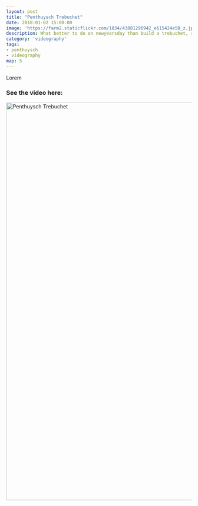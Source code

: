 ```yaml
---
layout: post
title: "Penthuysch Trebuchet"
date: 2018-01-02 15:00:00
image: 'https://farm2.staticflickr.com/1834/43881296942_e615424e58_z.jpg'
description: What better to do on newyearsday than build a trebuchet, right?
category: 'videography'
tags:
- penthuysch
- videography
map: 5
---
```


Lorem

### See the video here:

<a data-flickr-embed="true"  href="https://www.flickr.com/photos/162779846@N06/43881296942/in/dateposted-public/" title="Penthuysch Trebuchet"><img src="https://farm2.staticflickr.com/1834/43881296942_a91a8e52a6_o.jpg" width="1920" height="1080" alt="Penthuysch Trebuchet"></a><script async src="//embedr.flickr.com/assets/client-code.js" charset="utf-8"></script>